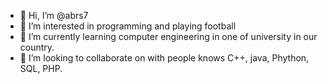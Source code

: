 - 👋 Hi, I’m @abrs7
- 👀 I’m interested in programming and playing football
- 🌱 I’m currently learning computer engineering in one of university in our country.
- 💞️ I’m looking to collaborate on with people knows C++, java, Phython, SQL, PHP.

<!---
abrs7/abrs7 is a ✨ special ✨ repository because its `README.md` (this file) appears on your GitHub profile.
You can click the Preview link to take a look at your changes.
--->

